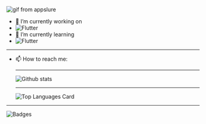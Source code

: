  ![gif from appslure](https://excelcoders.com/wp-content/uploads/2022/07/android.gif)
   
- 🔭 I’m currently working on 
- ![Flutter](https://img.shields.io/badge/Flutter-02569B?style=for-the-badge&logo=flutter&logoColor=white) 
- 🌱 I’m currently learning    
- ![Flutter](https://img.shields.io/badge/Flutter-02569B?style=for-the-badge&logo=flutter&logoColor=white)
- -------------------------------------------------------------------------------------------------------------------------------------------------------------
- 📫 How to reach me:  
[![<LinkedIn>](https://img.shields.io/badge/LinkedIn-0077B5?style=for-the-badge&logo=linkedin&logoColor=white)](https://www.linkedin.com/in/nihad-jusovi%C4%87-16788a226/)
  
  -------------------------------------------------------------------------------------------------------------------------------------------------------------


  ![Github stats](https://github-readme-stats.vercel.app/api?username=tihynihy&theme=highcontrast&show_icons=true&count_private=true)
  
  
  -------------------------------------------------------------------------------------------------------------------------------------------------------------
  
  
  ![Top Languages Card](https://github-readme-stats.vercel.app/api/top-langs/?username=tihynihy)
  
 -------------------------------------------------------------------------------------------------------------------------------------------------------------
  
![Badges](https://github-profile-trophy.vercel.app/?username={tihynihy})
